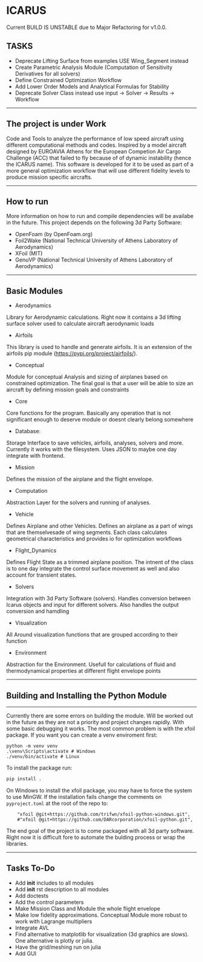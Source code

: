 # ICARUS

Current BUILD IS UNSTABLE due to Major Refactoring for v1.0.0.

## TASKS

- Deprecate Lifting Surface from examples USE Wing_Segment instead
- Create Parametric Analysis Module (Computation of Sensitivity Derivatives for all solvers)
- Define Constrained Optimization Workflow
- Add Lower Order Models and Analytical Formulas for Stability
- Deprecate Solver Class instead use input -> Solver -> Results -> Workflow

---

## The project is under Work

Code and Tools to analyze the performance of low speed aircraft using different computational methods and codes. Inspired by a model aircraft designed by EUROAVIA Athens for the European Competion Air Cargo Challenge (ACC) that failed to fly because of of dynamic instability (hence the ICARUS name). This software is developed for it to be used as part of a more general optimization workflow that will use different fidelity levels to produce mission specific aircrafts.

---

## How to run

More information on how to run and compile dependencies will be availabe in the future. This project depends on the following 3d Party Software:

- OpenFoam (by OpenFoam.org)
- Foil2Wake (National Technical University of Athens Laboratory of Aerodynamics)
- XFoil (MIT)
- GenuVP (National Technical University of Athens Laboratory of Aerodynamics)

---

## Basic Modules

- Aerodynamics

Library for Aerodynamic calculations. Right now it contains a 3d lifting surface solver used to calculate aircraft aerodynamic loads

- Airfoils

This library is used to handle and generate airfoils. It is an extension of the airfoils pip module (https://pypi.org/project/airfoils/).

- Conceptual

Module for conceptual Analysis and sizing of airplanes based on constrained optimization. The final goal is that a user will be able to size an aircraft by defining mission goals and constraints

- Core

Core functions for the program. Basically any operation that is not significant enough to deserve module or doesnt clearly belong somewhere

- Database:

Storage Interface to save vehicles, airfoils, analyses, solvers and more. Currently it works with the filesystem. Uses JSON to maybe one day integrate with frontend.

- Mission

Defines the mission of the airplane and the flight envelope.

- Computation

Abstraction Layer for the solvers and running of analyses.

- Vehicle

Defines Airplane and other Vehicles. Defines an airplane as a part of wings that are themselvesade of wing segments. Each class calculates geometrical characteristics and provides io for optimization workflows

- Flight_Dynamics

Defines Flight State as a trimmed airplane position. The intnent of the class is to one day integrate the control surface movement as well and also account for transient states.

- Solvers

Integration with 3d Party Software (solvers). Handles conversion between Icarus objects and input for different solvers. Also handles the output conversion and hamdling

- Visualization

All Around visualization functions that are grouped according to their function

- Environment

Abstraction for the Environment. Usefull for calculations of fluid and thermodynamical properties at different flight envelope points

---

## Building and Installing the Python Module
-----------------------------------------
Currently there are some errors on building the module. Will be worked out in the future as they are not a priority and project changes rapidly. With some basic debugging it works. The most common problem is with the xfoil package.
If you want you can create a venv enviroment first:
```
python -m venv venv
.\venv\Scripts\activate # Windows
./venv/bin/activate # Linux
```

To install the package run:
```bash
pip install .
```

On Windows to install the xfoil package, you may have to force the system to use MinGW.
If the installation fails change the comments on  `pyproject.toml` at the root of the repo to:

```
    "xfoil @git+https://github.com/trifwn/xfoil-python-windows.git",
    #"xfoil @git+https://github.com/DARcorporation/xfoil-python.git",
```

The end goal of the project is to come packaged with all 3d party software. Right now it is difficult fore to automate the bulding process or wrap the libraries.

---

## Tasks To-Do

- Add __init__ includes to all modules
- Add __init__ rst description to all modules
- Add doctests
- Add the control parameters
- Make Mission Class and Module the whole flight envelope
- Make low fidelity approximations. Conceptual Module more robust to work with Lagrange multipliers
- Integrate AVL
- Find alternative to matplotlib for visualization (3d graphics are slows). One alternative is plotly or julia.
- Have the grid/meshing run on julia
- Add GUI
